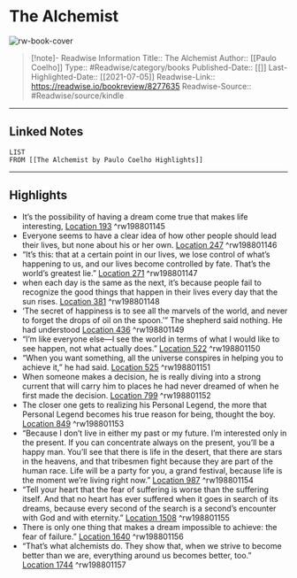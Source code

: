 # The Alchemist

![rw-book-cover](https://images-na.ssl-images-amazon.com/images/I/51Z0nLAfLmL._SL200_.jpg)
<br>
>[!note]- Readwise Information
>Title:: The Alchemist
>Author:: [[Paulo Coelho]]
>Type:: #Readwise/category/books
>Published-Date:: [[]]
>Last-Highlighted-Date:: [[2021-07-05]]
>Readwise-Link:: https://readwise.io/bookreview/8277635
>Readwise-Source:: #Readwise/source/kindle
--- 

## Linked Notes
```dataview
LIST
FROM [[The Alchemist by Paulo Coelho Highlights]]
```

---

## Highlights
- It’s the possibility of having a dream come true that makes life interesting, [Location 193](https://readwise.io/open/198801145) ^rw198801145
- Everyone seems to have a clear idea of how other people should lead their lives, but none about his or her own. [Location 247](https://readwise.io/open/198801146) ^rw198801146
- “It’s this: that at a certain point in our lives, we lose control of what’s happening to us, and our lives become controlled by fate. That’s the world’s greatest lie.” [Location 271](https://readwise.io/open/198801147) ^rw198801147
- when each day is the same as the next, it’s because people fail to recognize the good things that happen in their lives every day that the sun rises. [Location 381](https://readwise.io/open/198801148) ^rw198801148
- ‘The secret of happiness is to see all the marvels of the world, and never to forget the drops of oil on the spoon.’” The shepherd said nothing. He had understood [Location 436](https://readwise.io/open/198801149) ^rw198801149
- “I’m like everyone else—I see the world in terms of what I would like to see happen, not what actually does.” [Location 522](https://readwise.io/open/198801150) ^rw198801150
- “When you want something, all the universe conspires in helping you to achieve it,” he had said. [Location 525](https://readwise.io/open/198801151) ^rw198801151
- When someone makes a decision, he is really diving into a strong current that will carry him to places he had never dreamed of when he first made the decision. [Location 799](https://readwise.io/open/198801152) ^rw198801152
- The closer one gets to realizing his Personal Legend, the more that Personal Legend becomes his true reason for being, thought the boy. [Location 849](https://readwise.io/open/198801153) ^rw198801153
- “Because I don’t live in either my past or my future. I’m interested only in the present. If you can concentrate always on the present, you’ll be a happy man. You’ll see that there is life in the desert, that there are stars in the heavens, and that tribesmen fight because they are part of the human race. Life will be a party for you, a grand festival, because life is the moment we’re living right now.” [Location 987](https://readwise.io/open/198801154) ^rw198801154
- “Tell your heart that the fear of suffering is worse than the suffering itself. And that no heart has ever suffered when it goes in search of its dreams, because every second of the search is a second’s encounter with God and with eternity.” [Location 1508](https://readwise.io/open/198801155) ^rw198801155
- There is only one thing that makes a dream impossible to achieve: the fear of failure.” [Location 1640](https://readwise.io/open/198801156) ^rw198801156
- “That’s what alchemists do. They show that, when we strive to become better than we are, everything around us becomes better, too.” [Location 1744](https://readwise.io/open/198801157) ^rw198801157
